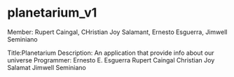 # planetarium_v1

Member: Rupert Caingal, CHristian Joy Salamant, Ernesto Esguerra, Jimwell Seminiano

Title:Planetarium
Description: An application that provide info about our universe
Programmer:
  Ernesto E. Esguerra
  Rupert Caingal
  Christian Joy Salamat
  Jimwell Seminiano
